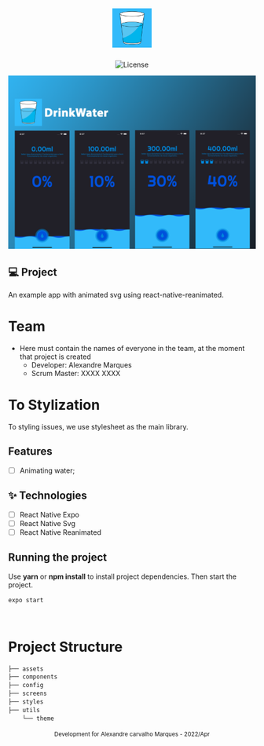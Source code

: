 <h1 align="center">
  <img alt="Drink Water" height="80" title="Logo" src=".github/logo.png" />
</h1>

<p align="center">
  <img alt="License" src="https://img.shields.io/static/v1?label=license&message=MIT&color=E51C44&labelColor=0A1033">
</p>

![cover](.github/cover.png?style=flat)

## 💻 Project

An example app with animated svg using react-native-reanimated.

# Team

- Here must contain the names of everyone in the team, at the moment that
  project is created
  - Developer: Alexandre Marques
  - Scrum Master: XXXX XXXX

# To Stylization

To styling issues, we use stylesheet as the main library.

## Features

- [ ] Animating water;

## ✨ Technologies

- [ ] React Native Expo
- [ ] React Native Svg
- [ ] React Native Reanimated

## Running the project

Use **yarn** or **npm install** to install project dependencies. Then start the
project.

```cl
expo start
```

<br />

# Project Structure

```bash
├── assets
├── components
├── config
├── screens
├── styles
├── utils
    └── theme
```

<div align="center">
  <small>Development for Alexandre carvalho Marques - 2022/Apr</small>
</div>
